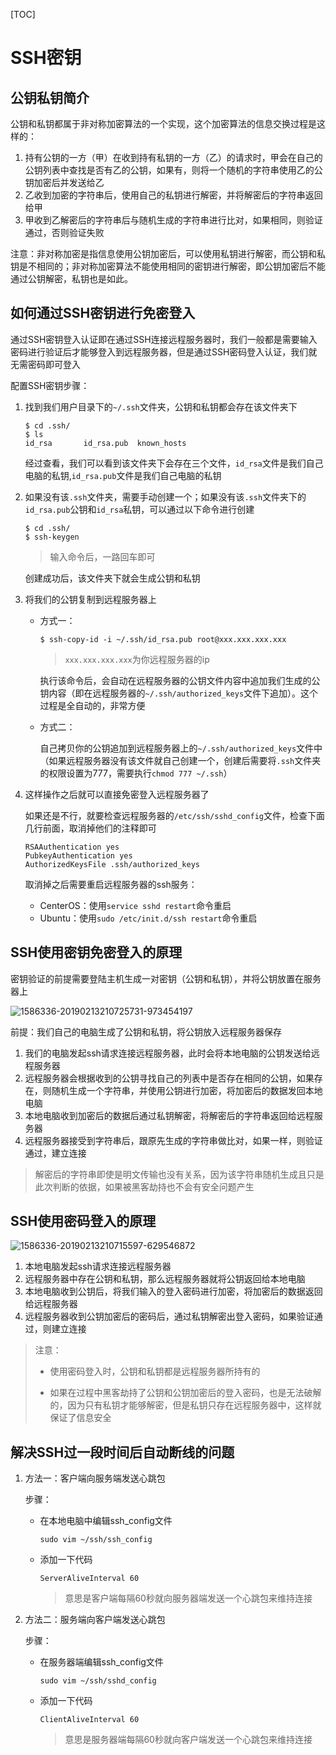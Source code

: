 [TOC]

# SSH密钥

## 公钥私钥简介

公钥和私钥都属于非对称加密算法的一个实现，这个加密算法的信息交换过程是这样的：

1. 持有公钥的一方（甲）在收到持有私钥的一方（乙）的请求时，甲会在自己的公钥列表中查找是否有乙的公钥，如果有，则将一个随机的字符串使用乙的公钥加密后并发送给乙
2. 乙收到加密的字符串后，使用自己的私钥进行解密，并将解密后的字符串返回给甲
3. 甲收到乙解密后的字符串后与随机生成的字符串进行比对，如果相同，则验证通过，否则验证失败

注意：非对称加密是指信息使用公钥加密后，可以使用私钥进行解密，而公钥和私钥是不相同的；非对称加密算法不能使用相同的密钥进行解密，即公钥加密后不能通过公钥解密，私钥也是如此。

## 如何通过SSH密钥进行免密登入

通过SSH密钥登入认证即在通过SSH连接远程服务器时，我们一般都是需要输入密码进行验证后才能够登入到远程服务器，但是通过SSH密码登入认证，我们就无需密码即可登入



配置SSH密钥步骤：

1. 找到我们用户目录下的`~/.ssh`文件夹，公钥和私钥都会存在该文件夹下

   ```shell
   $ cd .ssh/
   $ ls
   id_rsa		id_rsa.pub	known_hosts
   ```

   经过查看，我们可以看到该文件夹下会存在三个文件，`id_rsa`文件是我们自己电脑的私钥,`id_rsa.pub`文件是我们自己电脑的私钥

2. 如果没有该`.ssh`文件夹，需要手动创建一个；如果没有该`.ssh`文件夹下的`id_rsa.pub`公钥和`id_rsa`私钥，可以通过以下命令进行创建

   ```shell
   $ cd .ssh/
   $ ssh-keygen
   ```

   > 输入命令后，一路回车即可

   创建成功后，该文件夹下就会生成公钥和私钥

3. 将我们的公钥复制到远程服务器上

   - 方式一：

     ```shell
     $ ssh-copy-id -i ~/.ssh/id_rsa.pub root@xxx.xxx.xxx.xxx
     ```

     > `xxx.xxx.xxx.xxx`为你远程服务器的ip

     执行该命令后，会自动在远程服务器的公钥文件内容中追加我们生成的公钥内容（即在远程服务器的`~/.ssh/authorized_keys`文件下追加）。这个过程是全自动的，非常方便

   - 方式二：

     自己拷贝你的公钥追加到远程服务器上的`~/.ssh/authorized_keys`文件中（如果远程服务器没有该文件就自己创建一个，创建后需要将`.ssh`文件夹的权限设置为777，需要执行`chmod 777 ~/.ssh`）

4. 这样操作之后就可以直接免密登入远程服务器了

   如果还是不行，就要检查远程服务器的`/etc/ssh/sshd_config`文件，检查下面几行前面，取消掉他们的注释即可

   ```shell
   RSAAuthentication yes   
   PubkeyAuthentication yes   
   AuthorizedKeysFile .ssh/authorized_keys
   ```

   取消掉之后需要重启远程服务器的ssh服务：

   - CenterOS：使用`service sshd restart`命令重启
   - Ubuntu：使用`sudo /etc/init.d/ssh restart`命令重启

## SSH使用密钥免密登入的原理

密钥验证的前提需要登陆主机生成一对密钥（公钥和私钥），并将公钥放置在服务器上

![1586336-20190213210725731-973454197](/Users/yingjie.lu/Documents/note/.img/1586336-20190213210725731-973454197.png)

前提：我们自己的电脑生成了公钥和私钥，将公钥放入远程服务器保存

1. 我们的电脑发起ssh请求连接远程服务器，此时会将本地电脑的公钥发送给远程服务器
2. 远程服务器会根据收到的公钥寻找自己的列表中是否存在相同的公钥，如果存在，则随机生成一个字符串，并使用公钥进行加密，将加密后的数据发回本地电脑
3. 本地电脑收到加密后的数据后通过私钥解密，将解密后的字符串返回给远程服务器
4. 远程服务器接受到字符串后，跟原先生成的字符串做比对，如果一样，则验证通过，建立连接

> 解密后的字符串即使是明文传输也没有关系，因为该字符串随机生成且只是此次判断的依据，如果被黑客劫持也不会有安全问题产生

## SSH使用密码登入的原理

![1586336-20190213210715597-629546872](/Users/yingjie.lu/Documents/note/.img/1586336-20190213210715597-629546872.png)



1. 本地电脑发起ssh请求连接远程服务器
2. 远程服务器中存在公钥和私钥，那么远程服务器就将公钥返回给本地电脑
3. 本地电脑收到公钥后，将我们输入的登入密码进行加密，将加密后的数据返回给远程服务器
4. 远程服务器收到公钥加密后的密码后，通过私钥解密出登入密码，如果验证通过，则建立连接

> 注意：
>
> - 使用密码登入时，公钥和私钥都是远程服务器所持有的
>
> - 如果在过程中黑客劫持了公钥和公钥加密后的登入密码，也是无法破解的，因为只有私钥才能够解密，但是私钥只存在远程服务器中，这样就保证了信息安全

## 解决SSH过一段时间后自动断线的问题

1. 方法一：客户端向服务端发送心跳包

   步骤：

   - 在本地电脑中编辑ssh_config文件

     ```shell
     sudo vim ~/ssh/ssh_config
     ```

   - 添加一下代码

     ```shell
     ServerAliveInterval 60
     ```

     > 意思是客户端每隔60秒就向服务器端发送一个心跳包来维持连接

2. 方法二：服务端向客户端发送心跳包

   步骤：

   - 在服务器端编辑ssh_config文件

     ```shell
     sudo vim ~/ssh/sshd_config
     ```

   - 添加一下代码

     ```shell
     ClientAliveInterval 60
     ```

     > 意思是服务器端每隔60秒就向客户端发送一个心跳包来维持连接

